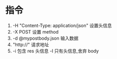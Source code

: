 # 指令

1. -H "Content-Type: application/json" 设置头信息
2. -X POST 设置 method
3. -d @mypostbody.json 输入数据
4. "http://" 请求地址
5. -i 包含 res 头信息 -I 只有头信息,舍弃 body
